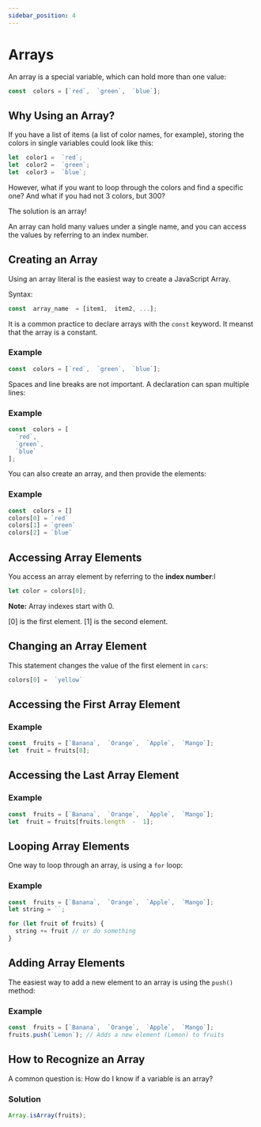 ```yaml
---
sidebar_position: 4
---
```


#  Arrays

An array is a special variable, which can hold more than one value:
```js
const  colors = [`red`,  `green`,  `blue`];
```

## Why Using an Array?

If you have a list of items (a list of color names, for example), storing the colors in single variables could look like this:
```js
let  color1 =  `red`;  
let  color2 =  `green`;  
let  color3 =  `blue`;
```
However, what if you want to loop through the colors and find a specific one? And what if you had not 3 colors, but 300?

The solution is an array!

An array can hold many values under a single name, and you can access the values by referring to an index number.

## Creating an Array

Using an array literal is the easiest way to create a JavaScript Array.

Syntax:
```js
const  array_name  = [item1,  item2, ...];  
```
It is a common practice to declare arrays with the  `const`  keyword. It meanst that the array is a constant.

### Example
```js
const  colors = [`red`,  `green`,  `blue`];
```

Spaces and line breaks are not important. A declaration can span multiple lines:

### Example
```js
const  colors = [
  `red`,
  `green`,
  `blue`
];
```

You can also create an array, and then provide the elements:

### Example
```js
const  colors = []
colors[0] = `red`
colors[1] = `green`
colors[2] = `blue`
```

## Accessing Array Elements

You access an array element by referring to the  **index number**:l

```js
let color = colors[0];
```

**Note:**  Array indexes start with 0.

[0] is the first element. [1] is the second element.

## Changing an Array Element

This statement changes the value of the first element in  `cars`:
```js
colors[0] =  `yellow`
```

## Accessing the First Array Element

### Example
```js
const  fruits = [`Banana`,  `Orange`,  `Apple`,  `Mango`];  
let  fruit = fruits[0];
```

## Accessing the Last Array Element

### Example
```js
const  fruits = [`Banana`,  `Orange`,  `Apple`,  `Mango`];  
let  fruit = fruits[fruits.length  -  1];
```

## Looping Array Elements

One way to loop through an array, is using a  `for`  loop:

### Example
```js
const  fruits = [`Banana`,  `Orange`,  `Apple`,  `Mango`];  
let string = ``;  

for (let fruit of fruits) {
  string += fruit // or do something
}
```

## Adding Array Elements

The easiest way to add a new element to an array is using the  `push()`  method:

### Example
```js
const  fruits = [`Banana`,  `Orange`,  `Apple`,  `Mango`];  
fruits.push(`Lemon`); // Adds a new element (Lemon) to fruits
```

## How to Recognize an Array

A common question is: How do I know if a variable is an array?

### Solution

```js
Array.isArray(fruits);
```

